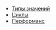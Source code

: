 - [Типы значений](./docs/types.md)
- [Циклы](./docs/loops.md)
- [Перформанс](./docs/performance/index.md)
